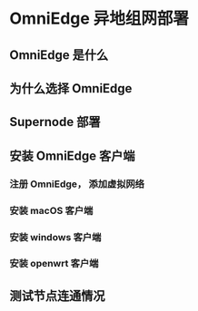 <!--
 * @Description: 
 * @Author: alphapenng
 * @Github: 
 * @Date: 2023-01-01 20:27:18
 * @LastEditors: alphapenng
 * @LastEditTime: 2023-01-01 20:31:39
 * @FilePath: /balabala/content/private/toc.md
-->

# OmniEdge 异地组网部署

## OmniEdge 是什么

## 为什么选择 OmniEdge

## Supernode 部署

## 安装 OmniEdge 客户端

### 注册 OmniEdge， 添加虚拟网络

### 安装 macOS 客户端

### 安装 windows 客户端

### 安装 openwrt 客户端

## 测试节点连通情况
